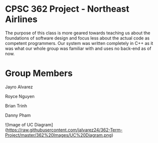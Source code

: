 # CPSC 362 Project - Northeast Airlines
The purpose of this class is more geared towards teaching us about the foundations of software design and focus less about the actual code as competent programmers. Our system was written completely in C++ as it was what our whole group was familiar with and uses no back-end as of now. 

# Group Members
Jayro Alvarez

Royce Nguyen

Brian Trinh

Danny Pham

![Image of UC Diagram]
(https://raw.githubusercontent.com/jalvarez24/362-Term-Project/master/362%20Images/UC%20Diagram.png)
